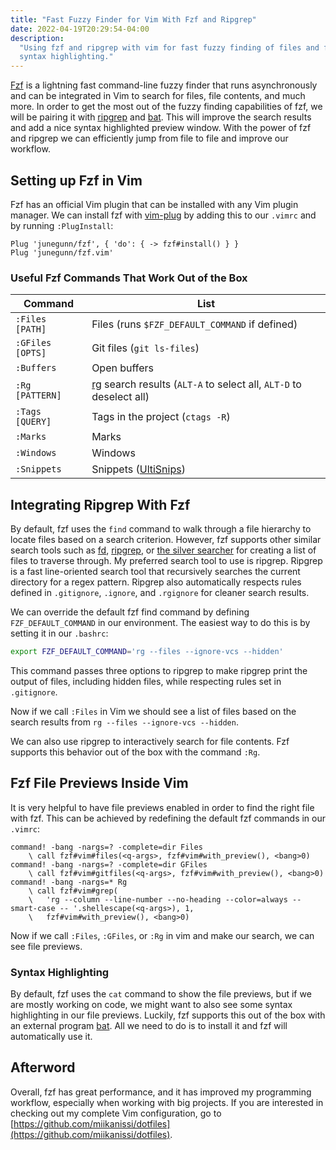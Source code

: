 ```yaml
---
title: "Fast Fuzzy Finder for Vim With Fzf and Ripgrep"
date: 2022-04-19T20:29:54-04:00
description:
  "Using fzf and ripgrep with vim for fast fuzzy finding of files and file contents with
  syntax highlighting."
---
```


[Fzf](https://github.com/junegunn/fzf) is a lightning fast command-line fuzzy finder
that runs asynchronously and can be integrated in Vim to search for files, file
contents, and much more. In order to get the most out of the fuzzy finding capabilities
of fzf, we will be pairing it with [ripgrep](https://github.com/BurntSushi/ripgrep) and
[bat](https://github.com/sharkdp/bat). This will improve the search results and add a
nice syntax highlighted preview window. With the power of fzf and ripgrep we can
efficiently jump from file to file and improve our workflow.

## Setting up Fzf in Vim

Fzf has an official Vim plugin that can be installed with any Vim plugin manager. We can
install fzf with [vim-plug](https://github.com/junegunn/vim-plug) by adding this to our
`.vimrc` and by running `:PlugInstall`:

```viml
Plug 'junegunn/fzf', { 'do': { -> fzf#install() } }
Plug 'junegunn/fzf.vim'
```

### Useful Fzf Commands That Work Out of the Box

| Command          | List                                                                                                        |
| ---------------- | ----------------------------------------------------------------------------------------------------------- |
| `:Files [PATH]`  | Files (runs `$FZF_DEFAULT_COMMAND` if defined)                                                              |
| `:GFiles [OPTS]` | Git files (`git ls-files`)                                                                                  |
| `:Buffers`       | Open buffers                                                                                                |
| `:Rg [PATTERN]`  | [rg](https://github.com/BurntSushi/ripgrep) search results (`ALT-A` to select all, `ALT-D` to deselect all) |
| `:Tags [QUERY]`  | Tags in the project (`ctags -R`)                                                                            |
| `:Marks`         | Marks                                                                                                       |
| `:Windows`       | Windows                                                                                                     |
| `:Snippets`      | Snippets ([UltiSnips](https://github.com/SirVer/ultisnips))                                                 |

## Integrating Ripgrep With Fzf

By default, fzf uses the `find` command to walk through a file hierarchy to locate files
based on a search criterion. However, fzf supports other similar search tools such as
[fd](https://github.com/sharkdp/fd), [ripgrep](https://github.com/BurntSushi/ripgrep),
or [the silver searcher](https://github.com/ggreer/the_silver_searcher) for creating a
list of files to traverse through. My preferred search tool to use is ripgrep. Ripgrep
is a fast line-oriented search tool that recursively searches the current directory for
a regex pattern. Ripgrep also automatically respects rules defined in `.gitignore`,
`.ignore`, and `.rgignore` for cleaner search results.

We can override the default fzf find command by defining `FZF_DEFAULT_COMMAND` in our
environment. The easiest way to do this is by setting it in our `.bashrc`:

```bash
export FZF_DEFAULT_COMMAND='rg --files --ignore-vcs --hidden'
```

This command passes three options to ripgrep to make ripgrep print the output of files,
including hidden files, while respecting rules set in `.gitignore`.

Now if we call `:Files` in Vim we should see a list of files based on the search results
from `rg --files --ignore-vcs --hidden`.

We can also use ripgrep to interactively search for file contents. Fzf supports this
behavior out of the box with the command `:Rg`.

## Fzf File Previews Inside Vim

It is very helpful to have file previews enabled in order to find the right file with
fzf. This can be achieved by redefining the default fzf commands in our `.vimrc`:

```viml
command! -bang -nargs=? -complete=dir Files
    \ call fzf#vim#files(<q-args>, fzf#vim#with_preview(), <bang>0)
command! -bang -nargs=? -complete=dir GFiles
    \ call fzf#vim#gitfiles(<q-args>, fzf#vim#with_preview(), <bang>0)
command! -bang -nargs=* Rg
    \ call fzf#vim#grep(
    \   'rg --column --line-number --no-heading --color=always --smart-case -- '.shellescape(<q-args>), 1,
    \   fzf#vim#with_preview(), <bang>0)
```

Now if we call `:Files`, `:GFiles`, or `:Rg` in vim and make our search, we can see file
previews.

### Syntax Highlighting

By default, fzf uses the `cat` command to show the file previews, but if we are mostly
working on code, we might want to also see some syntax highlighting in our file
previews. Luckily, fzf supports this out of the box with an external program
[bat](https://github.com/sharkdp/bat). All we need to do is to install it and fzf will
automatically use it.

## Afterword

Overall, fzf has great performance, and it has improved my programming workflow,
especially when working with big projects. If you are interested in checking out my
complete Vim configuration, go to
[https://github.com/miikanissi/dotfiles](https://github.com/miikanissi/dotfiles).
